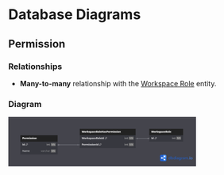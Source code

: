 # Database Diagrams

## Permission

### Relationships

- **Many-to-many** relationship with the [Workspace Role](../../entities/Entity.WorkspaceRole.md) entity.

### Diagram

<img src="../../../images/domain/diagrams/entities/diagram.permission.png" alt="Permission Diagram" width="75%"/>
